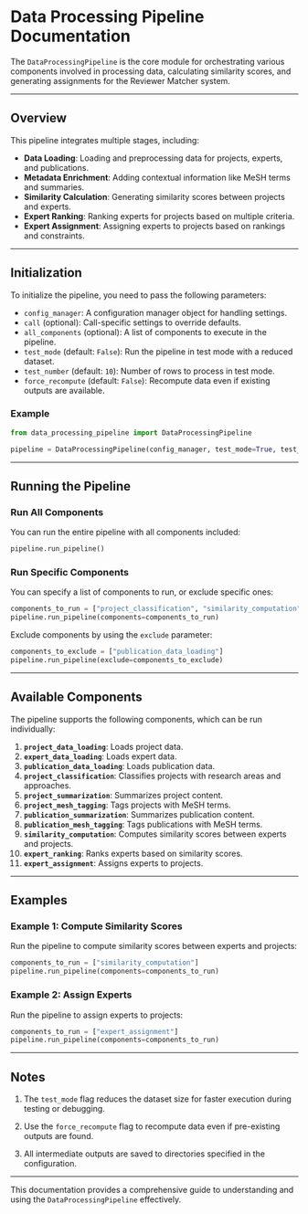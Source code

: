 # Data Processing Pipeline Documentation

The `DataProcessingPipeline` is the core module for orchestrating various components involved in processing data, calculating similarity scores, and generating assignments for the Reviewer Matcher system.

---

## Overview

This pipeline integrates multiple stages, including:

- **Data Loading**: Loading and preprocessing data for projects, experts, and publications.
- **Metadata Enrichment**: Adding contextual information like MeSH terms and summaries.
- **Similarity Calculation**: Generating similarity scores between projects and experts.
- **Expert Ranking**: Ranking experts for projects based on multiple criteria.
- **Expert Assignment**: Assigning experts to projects based on rankings and constraints.

---

## Initialization

To initialize the pipeline, you need to pass the following parameters:

- `config_manager`: A configuration manager object for handling settings.
- `call` (optional): Call-specific settings to override defaults.
- `all_components` (optional): A list of components to execute in the pipeline.
- `test_mode` (default: `False`): Run the pipeline in test mode with a reduced dataset.
- `test_number` (default: `10`): Number of rows to process in test mode.
- `force_recompute` (default: `False`): Recompute data even if existing outputs are available.

### Example

```python
from data_processing_pipeline import DataProcessingPipeline

pipeline = DataProcessingPipeline(config_manager, test_mode=True, test_number=5)
```

---

## Running the Pipeline

### Run All Components

You can run the entire pipeline with all components included:

```python
pipeline.run_pipeline()
```

### Run Specific Components

You can specify a list of components to run, or exclude specific ones:

```python
components_to_run = ["project_classification", "similarity_computation"]
pipeline.run_pipeline(components=components_to_run)
```

Exclude components by using the `exclude` parameter:

```python
components_to_exclude = ["publication_data_loading"]
pipeline.run_pipeline(exclude=components_to_exclude)
```

---

## Available Components

The pipeline supports the following components, which can be run individually:

1. **`project_data_loading`**: Loads project data.
2. **`expert_data_loading`**: Loads expert data.
3. **`publication_data_loading`**: Loads publication data.
4. **`project_classification`**: Classifies projects with research areas and approaches.
5. **`project_summarization`**: Summarizes project content.
6. **`project_mesh_tagging`**: Tags projects with MeSH terms.
7. **`publication_summarization`**: Summarizes publication content.
8. **`publication_mesh_tagging`**: Tags publications with MeSH terms.
9. **`similarity_computation`**: Computes similarity scores between experts and projects.
10. **`expert_ranking`**: Ranks experts based on similarity scores.
11. **`expert_assignment`**: Assigns experts to projects.

---

## Examples

### Example 1: Compute Similarity Scores
Run the pipeline to compute similarity scores between experts and projects:

```python
components_to_run = ["similarity_computation"]
pipeline.run_pipeline(components=components_to_run)
```

### Example 2: Assign Experts
Run the pipeline to assign experts to projects:

```python
components_to_run = ["expert_assignment"]
pipeline.run_pipeline(components=components_to_run)
```

---

## Notes

1. The `test_mode` flag reduces the dataset size for faster execution during testing or debugging.

2. Use the `force_recompute` flag to recompute data even if pre-existing outputs are found.

3. All intermediate outputs are saved to directories specified in the configuration.


---

This documentation provides a comprehensive guide to understanding and using the `DataProcessingPipeline` effectively.
